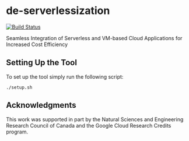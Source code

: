 # de-serverlessization
[![Build Status](https://github.com/ubc-cirrus-lab/de-serverlessization/actions/workflows/python-app.yml/badge.svg)](https://github.com/ubc-cirrus-lab/de-serverlessization/actions/workflows/python-app.yml)

Seamless Integration of Serverless and VM-based Cloud Applications for Increased Cost Efficiency

## Setting Up the Tool

To set up the tool simply run the following script:
```
./setup.sh
```

## Acknowledgments

This work was supported in part by the Natural Sciences and Engineering Research Council of Canada and the Google Cloud Research Credits program.
